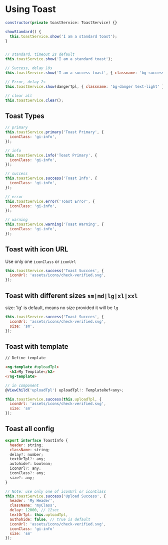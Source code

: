 # Using Toast

```js
constructor(private toastService: ToastService) {}

showStandard() {
  this.toastService.show('I am a standard toast');
}


// standard, timeout 2s default
this.toastService.show('I am a standard toast');

// Success, delay 10s
this.toastService.show('I am a success toast', { classname: 'bg-success text-light', delay: 10000 });

// Error, delay 2s
this.toastService.show(dangerTpl, { classname: 'bg-danger text-light' });

// clear all
this.toastService.clear();
```

## Toast Types

```js
// primary
this.toastService.primary('Toast Primary', {
  iconClass: 'gi-info',
});

// info
this.toastService.info('Toast Primary', {
  iconClass: 'gi-info',
});

// success
this.toastService.success('Toast Info', {
  iconClass: 'gi-info',
});

// error
this.toastService.error('Toast Error', {
  iconClass: 'gi-info',
});

// warning
this.toastService.warning('Toast Warning', {
  iconClass: 'gi-info',
});
```

## Toast with icon URL

Use only one `iconClass` or `iconUrl`

```js
this.toastService.success('Toast Succces', {
  iconUrl: 'assets/icons/check-verified.svg',
});
```

## Toast with different sizes `sm|md|lg|xl|xxl`

size: 'lg' is default, means no size provided it will be `lg`

```js
this.toastService.success('Toast Succces', {
  iconUrl: 'assets/icons/check-verified.svg',
  size: 'sm',
});
```

## Toast with template

```html
// Define template

<ng-template #uploadTpl>
  <h2>My Template</h2>
</ng-template>
```

```js
// in component
@ViewChild('uploadTpl') uploadTpl!: TemplateRef<any>;

this.toastService.success(this.uploadTpl, {
  iconUrl: 'assets/icons/check-verified.svg',
  size: 'sm'
});
```

## Toast all config

```js
export interface ToastInfo {
  header: string;
  className: string;
  delay?: number;
  textOrTpl?: any;
  autohide?: boolean;
  iconUrl?: any;
  iconClass?: any;
  size?: any;
}

// Note: use only one of iconUrl or iconClass
this.toastService.success('Upload Success', {
  header: 'My Header',
  className: 'myClass',
  delay: 12000, // 12sec
  textOrTpl: this.uploadTpl,
  authohide: false, // true is default
  iconUrl: 'assets/icons/check-verified.svg',
  iconClass: 'gi-info'
  size: 'sm'
});
```
